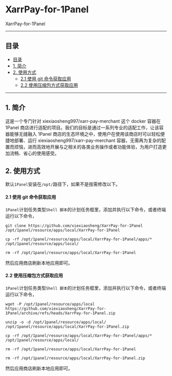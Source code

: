 # XarrPay-for-1Panel
XarrPay-for-1Panel

* * *
## 目录

- [目录](#目录)
- [1. 简介](#1-简介)
- [2. 使用方式](#2-使用方式)
  - [2.1 使用 git 命令获取应用](#221-使用-git-命令获取应用)
  - [2.2 使用压缩包方式获取应用](#222-使用压缩包方式获取应用)

***

## 1. 简介
这是一个专门针对 xiexiaosheng997/xarr-pay-merchant 这个 docker 容器在 1Panel 商店进行适配的项目。我们的目标是通过一系列专业的适配工作，让该容器能够无缝融入 1Panel 商店的生态环境之中，使用户在使用该商店时可以轻松便捷地部署、运行 xiexiaosheng997/xarr-pay-merchant 容器，无需再为复杂的配置而烦恼，进而高效地开展与之相关的各类业务操作或者功能体验，为用户打造更加流畅、省心的使用感受。

## 2. 使用方式

默认`1Panel`安装在`/opt/`路径下，如果不是按需修改以下。

#### 2.1 使用 git 命令获取应用

`1Panel`计划任务类型`Shell 脚本`的计划任务框里，添加并执行以下命令，或者终端运行以下命令，
```shell
git clone https://github.com/xiexiaosheng/XarrPay-for-1Panel /opt/1panel/resource/apps/local/XarrPay-for-1Panel

cp -rf /opt/1panel/resource/apps/local/XarrPay-for-1Panel/apps/* /opt/1panel/resource/apps/local/

rm -rf /opt/1panel/resource/apps/local/XarrPay-for-1Panel
```

然后应用商店刷新本地应用即可。

#### 2.2 使用压缩包方式获取应用

`1Panel`计划任务类型`Shell 脚本`的计划任务框里，添加并执行以下命令，或者终端运行以下命令，
```shell
wget -P /opt/1panel/resource/apps/local https://github.com/xiexiaosheng/XarrPay-for-1Panel/archive/refs/heads/XarrPay-for-1Panel.zip

unzip -o -d /opt/1panel/resource/apps/local/ /opt/1panel/resource/apps/local/XarrPay-for-1Panel.zip

cp -rf /opt/1panel/resource/apps/local/XarrPay-for-1Panel/apps/* /opt/1panel/resource/apps/local/

rm -rf /opt/1panel/resource/apps/local/XarrPay-for-1Panel

rm -rf /opt/1panel/resource/apps/local/XarrPay-for-1Panel.zip
```

然后应用商店刷新本地应用即可。
